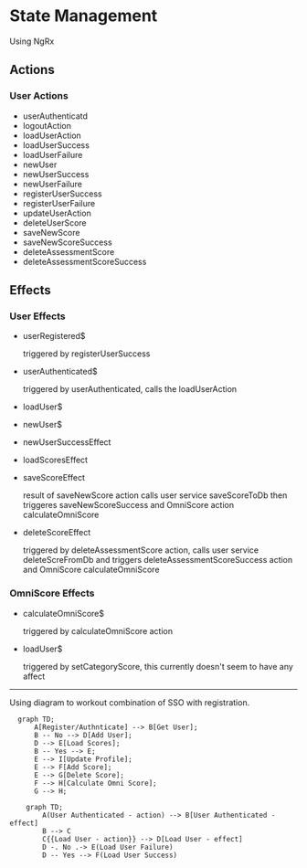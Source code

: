 # State Management

Using NgRx

## Actions

### User Actions

- userAuthenticatd
- logoutAction
- loadUserAction
- loadUserSuccess
- loadUserFailure
- newUser
- newUserSuccess
- newUserFailure
- registerUserSuccess
- registerUserFailure
- updateUserAction
- deleteUserScore
- saveNewScore
- saveNewScoreSuccess
- deleteAssessmentScore
- deleteAssessmentScoreSuccess

## Effects

### User Effects

- userRegistered$

    triggered by registerUserSuccess

- userAuthenticated$

    triggered by userAuthenticated, calls the loadUserAction

- loadUser$
- newUser$
- newUserSuccessEffect
- loadScoresEffect
- saveScoreEffect

    result of saveNewScore action calls user service saveScoreToDb then triggeres saveNewScoreSuccess and OmniScore action calculateOmniScore

- deleteScoreEffect

    triggered by deleteAssessmentScore action, calls user service deleteScreFromDb and triggers deleteAssessmentScoreSuccess action and OmniScore calculateOmniScore

### OmniScore Effects

- calculateOmniScore$

    triggered by calculateOmniScore action

- loadUser$

    triggered by setCategoryScore, this currently doesn't seem to have any affect

---

Using diagram to workout combination of SSO with registration.

```mermaid
  graph TD;
      A[Register/Authnticate] --> B[Get User];
      B -- No --> D[Add User];
      D --> E[Load Scores];
      B -- Yes --> E;
      E --> I[Update Profile];
      E --> F[Add Score];
      E --> G[Delete Score];
      F --> H[Calculate Omni Score];
      G --> H;
```

```mermaid
    graph TD;
        A(User Authenticated - action) --> B[User Authenticated - effect]
        B --> C
        C{{Load User - action}} --> D[Load User - effect]
        D -. No .-> E(Load User Failure)
        D -- Yes --> F(Load User Success)
```
